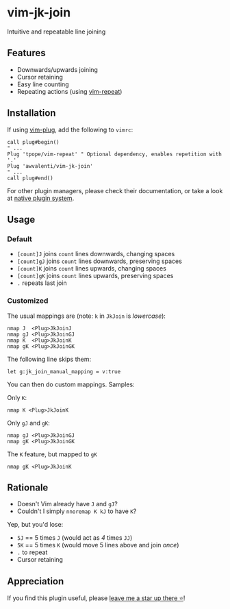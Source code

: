 # vim-jk-join
Intuitive and repeatable line joining

## Features
- Downwards/upwards joining
- Cursor retaining
- Easy line counting
- Repeating actions (using [vim-repeat](https://github.com/tpope/vim-repeat))

## Installation
If using [vim-plug](https://github.com/junegunn/vim-plug), add the following to `vimrc`:
```vim
call plug#begin()
" ...
Plug 'tpope/vim-repeat' " Optional dependency, enables repetition with '.'
Plug 'awvalenti/vim-jk-join'
" ...
call plug#end()
```

For other plugin managers, please check their documentation,
or take a look at
[native plugin system](https://duckduckgo.com/?t=ffab&q=vim+native+plugin+management&ia=web).

## Usage

### Default
- `[count]J` joins `count` lines downwards, changing spaces
- `[count]gJ` joins `count` lines downwards, preserving spaces
- `[count]K` joins `count` lines upwards, changing spaces
- `[count]gK` joins `count` lines upwards, preserving spaces
- `.` repeats last join

### Customized
The usual mappings are (note: `k` in `JkJoin` is *lowercase*):
```vim
nmap J  <Plug>JkJoinJ
nmap gJ <Plug>JkJoinGJ
nmap K  <Plug>JkJoinK
nmap gK <Plug>JkJoinGK
```

The following line skips them:
```vim
let g:jk_join_manual_mapping = v:true
```

You can then do custom mappings. Samples:

Only `K`:
```vim
nmap K <Plug>JkJoinK
```
Only `gJ` and `gK`:
```vim
nmap gJ <Plug>JkJoinGJ
nmap gK <Plug>JkJoinGK
```
The `K` feature, but mapped to `gK`
```vim
nmap gK <Plug>JkJoinK
```

## Rationale
- Doesn't Vim already have `J` and `gJ`?
- Couldn't I simply `nnoremap K kJ` to have `K`?

Yep, but you'd lose:
- `5J` == 5 times `J` (would act as *4* times `JJ`)
- `5K` == 5 times `K` (would move 5 lines above and join *once*)
- `.` to repeat
- Cursor retaining

## Appreciation
If you find this plugin useful, please [leave me a star up there ⭐](#top)!

